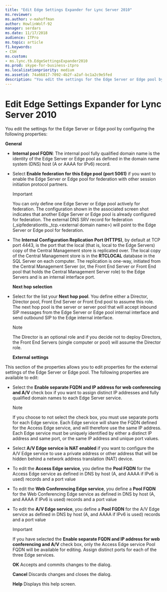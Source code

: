 ```yaml
---
title: "Edit Edge Settings Expander for Lync Server 2010"
ms.reviewer: 
ms.author: v-mahoffman
author: HowlinWolf-92
manager: serdars
ms.date: 11/17/2018
audience: ITPro
ms.topic: article
f1.keywords:
- CSH
ms.custom:
- ms.lync.tb.EdgeSettingsExpander2010
ms.prod: skype-for-business-itpro
ms.localizationpriority: medium
ms.assetid: 74a66817-7092-4b2f-a2af-bc1a2c9e5fed
description: "You edit the settings for the Edge Server or Edge pool by configuring the following properties:"
---
```


# Edit Edge Settings Expander for Lync Server 2010
 
You edit the settings for the Edge Server or Edge pool by configuring the following properties: 
  
 **General**
  
- **Internal pool FQDN**: The internal pool fully qualified domain name is the identity of the Edge Server or Edge pool as defined in the domain name system (DNS) host (A or AAAA for IPv6) record.
    
- Select **Enable federation for this Edge pool (port 5061)** if you want to enable the Edge Server or Edge pool for federation with other session initiation protocol partners.
    
    > [!IMPORTANT]
    > You can only define one Edge Server or Edge pool actively for federation. The configuration shown in the associated screen shot indicates that another Edge Server or Edge pool is already configured for federation. The external DNS SRV record for federation (_sipfederationtls._tcp.\<external domain name\>) will point to the Edge Server or Edge pool for federation. 
  
- The **Internal Configuration Replication Port (HTTPS)**, by default at TCP port 4443, is the port that the local (that is, local to the Edge Servers) copy of the Central Management store is replicated over. The local copy of the Central Management store is in the **RTCLOCAL** database in the SQL Server on each computer. The replication is one-way, initiated from the Central Management Server (or, the Front End Server or Front End pool that holds the Central Management Server role) to the Edge Servers and is an internal interface port.
    
  **Next hop selection**
  
- Select for the list your **Next hop pool**. You define either a Director, Director pool, Front End Server or Front End pool to assume this role. The next hop pool is the server or server pool that will accept inbound SIP messages from the Edge Server or Edge pool internal interface and send outbound SIP to the Edge internal interface.
    
    > [!NOTE]
    > The Director is an optional role and if you decide not to deploy Directors, the Front End Servers (single computer or pool) will assume the Director role. 
  
  **External settings**
  
This section of the properties allows you to edit properties for the external settings of the Edge Server or Edge pool. The following properties are available to edit:
  
- Select the **Enable separate FQDN and IP address for web conferencing and A/V** check box if you want to assign distinct IP addresses and fully qualified domain names to each Edge Server service.
    
    > [!NOTE]
    > If you choose to not select the check box, you must use separate ports for each Edge service. Each Edge service will share the FQDN defined for the Access Edge service, and will therefore use the same IP address. Each Edge service must be uniquely identified by either a distinct IP address and same port, or the same IP address and unique port values. 
  
- Select **A/V Edge service is NAT enabled** if you want to configure the A/V Edge service to use a private address or other address that will be hidden behind a network address translation (NAT) device.
    
- To edit the **Access Edge service**, you define the **Pool FQDN** for the Access Edge service as defined in DNS by host (A, and AAAA if IPv6 is used) records and a port value
    
- To edit the **Web Conferencing Edge service**, you define a **Pool FQDN** for the Web Conferencing Edge service as defined in DNS by host (A, and AAAA if IPv6 is used) records and a port value
    
- To edit the **A/V Edge service**, you define a **Pool FQDN** for the A/V Edge service as defined in DNS by host (A, and AAAA if IPv6 is used) records and a port value
    
    > [!IMPORTANT]
    > If you have selected the **Enable separate FQDN and IP address for web conferencing and A/V** check box, only the Access Edge service Pool FQDN will be available for editing. Assign distinct ports for each of the three Edge services.
  
  **OK** Accepts and commits changes to the dialog.
  
  **Cancel** Discards changes and closes the dialog.
  
  **Help** Displays this help screen.
  

